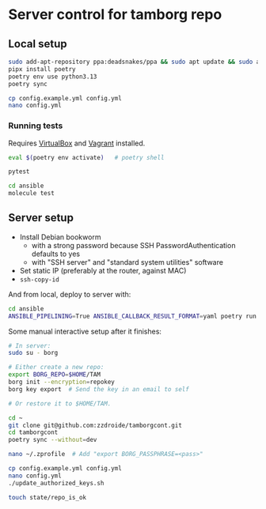 # Server control for tamborg repo

## Local setup
```sh
sudo add-apt-repository ppa:deadsnakes/ppa && sudo apt update && sudo apt install python3.13
pipx install poetry
poetry env use python3.13
poetry sync

cp config.example.yml config.yml
nano config.yml
```

### Running tests

Requires [VirtualBox](https://www.virtualbox.org/wiki/Linux_Downloads#Debian-basedLinuxdistributions) and [Vagrant](https://developer.hashicorp.com/vagrant/install?product_intent=vagrant#Linux) installed.

```sh
eval $(poetry env activate)   # poetry shell

pytest

cd ansible
molecule test
```

## Server setup

- Install Debian bookworm
  - with a strong password because SSH PasswordAuthentication defaults to yes
  - with "SSH server" and "standard system utilities" software
- Set static IP (preferably at the router, against MAC)
- `ssh-copy-id`

And from local, deploy to server with:
```sh
cd ansible
ANSIBLE_PIPELINING=True ANSIBLE_CALLBACK_RESULT_FORMAT=yaml poetry run ansible-playbook -i t@192.168.0.63, -l t@192.168.0.63 --ask-become-pass playbooks/deploy.yml
```

Some manual interactive setup after it finishes:
```sh
# In server:
sudo su - borg

# Either create a new repo:
export BORG_REPO=$HOME/TAM
borg init --encryption=repokey
borg key export  # Send the key in an email to self

# Or restore it to $HOME/TAM.

cd ~
git clone git@github.com:zzdroide/tamborgcont.git
cd tamborgcont
poetry sync --without=dev

nano ~/.zprofile  # Add "export BORG_PASSPHRASE=<pass>"

cp config.example.yml config.yml
nano config.yml
./update_authorized_keys.sh

touch state/repo_is_ok
```
